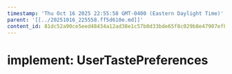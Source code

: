 ```yaml
---
timestamp: 'Thu Oct 16 2025 22:55:58 GMT-0400 (Eastern Daylight Time)'
parent: '[[../20251016_225558.ff5d610e.md]]'
content_id: 81dc52a90ce5eed48434a12ad38e1c57b0d33bde65f8c029b8e47907ef862d79
---
```


# implement: UserTastePreferences
